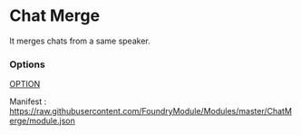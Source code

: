 # Chat Merge

It merges chats from a same speaker.

### Options

[OPTION](https://github.com/FoundryModule/Modules/blob/master/ChatMerge/options.png)

Manifest : https://raw.githubusercontent.com/FoundryModule/Modules/master/ChatMerge/module.json
